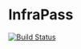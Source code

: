 InfraPass
=========

[![Build Status](https://travis-ci.org/allanice001/InfraPass.svg?branch=master)](https://travis-ci.org/allanice001/InfraPass)

